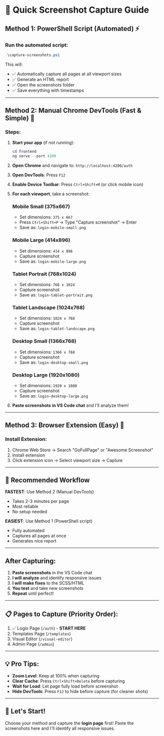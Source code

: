 # 📸 Quick Screenshot Capture Guide

## Method 1: PowerShell Script (Automated) ⚡

### Run the automated script:
```powershell
.\capture-screenshots.ps1
```

This will:
- ✅ Automatically capture all pages at all viewport sizes
- ✅ Generate an HTML report
- ✅ Open the screenshots folder
- ✅ Save everything with timestamps

---

## Method 2: Manual Chrome DevTools (Fast & Simple) 🎯

### Steps:
1. **Start your app** (if not running):
   ```powershell
   cd frontend
   ng serve --port 4200
   ```

2. **Open Chrome** and navigate to: `http://localhost:4200/auth`

3. **Open DevTools**: Press `F12`

4. **Enable Device Toolbar**: Press `Ctrl+Shift+M` (or click mobile icon)

5. **For each viewport**, take a screenshot:

   ### Mobile Small (375x667)
   - Set dimensions: `375 x 667`
   - Press `Ctrl+Shift+P` → Type "Capture screenshot" → Enter
   - Save as: `login-mobile-small.png`

   ### Mobile Large (414x896)
   - Set dimensions: `414 x 896`
   - Capture screenshot
   - Save as: `login-mobile-large.png`

   ### Tablet Portrait (768x1024)
   - Set dimensions: `768 x 1024`
   - Capture screenshot
   - Save as: `login-tablet-portrait.png`

   ### Tablet Landscape (1024x768)
   - Set dimensions: `1024 x 768`
   - Capture screenshot
   - Save as: `login-tablet-landscape.png`

   ### Desktop Small (1366x768)
   - Set dimensions: `1366 x 768`
   - Capture screenshot
   - Save as: `login-desktop-small.png`

   ### Desktop Large (1920x1080)
   - Set dimensions: `1920 x 1080`
   - Capture screenshot
   - Save as: `login-desktop-large.png`

6. **Paste screenshots in VS Code chat** and I'll analyze them!

---

## Method 3: Browser Extension (Easy) 🔌

### Install Extension:
1. Chrome Web Store → Search "GoFullPage" or "Awesome Screenshot"
2. Install extension
3. Click extension icon → Select viewport size → Capture

---

## 🎯 Recommended Workflow

**FASTEST**: Use Method 2 (Manual DevTools)
- Takes 2-3 minutes per page
- Most reliable
- No setup needed

**EASIEST**: Use Method 1 (PowerShell script)
- Fully automated
- Captures all pages at once
- Generates nice report

---

## After Capturing:

1. **Paste screenshots** in the VS Code chat
2. **I will analyze** and identify responsive issues
3. **I will make fixes** to the SCSS/HTML
4. **You test** and take new screenshots
5. **Repeat** until perfect!

---

## 📋 Pages to Capture (Priority Order):

1. ✅ Login Page (`/auth`) - **START HERE**
2. Templates Page (`/templates`)
3. Visual Editor (`/visual-editor`)
4. Admin Page (`/admin`)

---

## 💡 Pro Tips:

- **Zoom Level**: Keep at 100% when capturing
- **Clear Cache**: Press `Ctrl+Shift+Delete` before capturing
- **Wait for Load**: Let page fully load before screenshot
- **Hide DevTools**: Press `F12` to hide before capture (for cleaner shots)

---

## 🚀 Let's Start!

Choose your method and capture the **login page** first!
Paste the screenshots here and I'll identify all responsive issues.
